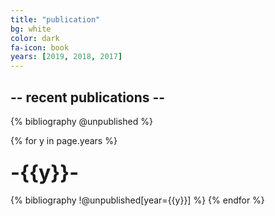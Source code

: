 ```yaml
---
title: "publication"
bg: white
color: dark
fa-icon: book
years: [2019, 2018, 2017]
---
```


<!-- <p>
<a href="https://scholar.google.com/citations?user=SkBxudIAAAAJ&hl=en&authuser=1">
  <i  class="ai ai-google-scholar fa-1x"></i>
   Google Scholar
</a>
</p> -->
##  -- recent publications --

{% bibliography @unpublished %}

{% for y in page.years %}
  <h3 class="year"><font size="+3">-{{y}}-</font></h3>
  {% bibliography !@unpublished[year={{y}}] %}
{% endfor %}
